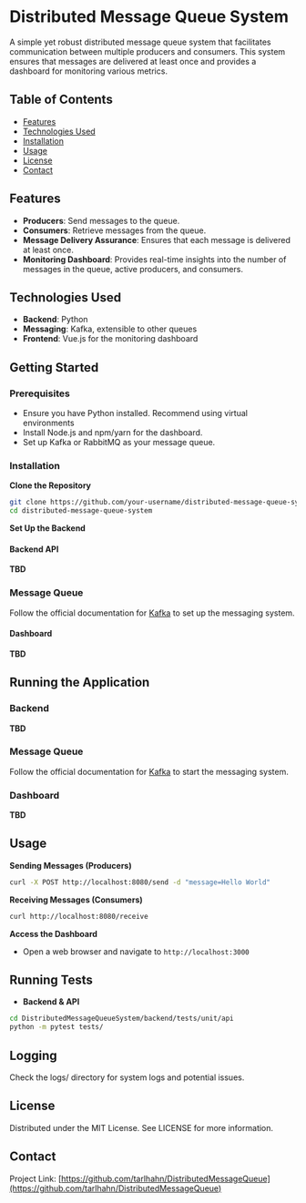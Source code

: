 # Distributed Message Queue System

A simple yet robust distributed message queue system that facilitates communication between multiple producers and consumers. This system ensures that messages are delivered at least once and provides a dashboard for monitoring various metrics.

## Table of Contents

- [Features](#features)
- [Technologies Used](#technologies-used)
- [Installation](#installation)
- [Usage](#usage)
- [License](#license)
- [Contact](#contact)

## Features

- **Producers**: Send messages to the queue.
- **Consumers**: Retrieve messages from the queue.
- **Message Delivery Assurance**: Ensures that each message is delivered at least once.
- **Monitoring Dashboard**: Provides real-time insights into the number of messages in the queue, active producers, and consumers.

## Technologies Used

- **Backend**: Python
- **Messaging**: Kafka, extensible to other queues
- **Frontend**: Vue.js for the monitoring dashboard

## Getting Started

### Prerequisites
- Ensure you have Python installed. Recommend using virtual environments
- Install Node.js and npm/yarn for the dashboard.
- Set up Kafka or RabbitMQ as your message queue.

### Installation

**Clone the Repository**
```bash
git clone https://github.com/your-username/distributed-message-queue-system.git
cd distributed-message-queue-system
```
**Set Up the Backend**

#### Backend API
**TBD**

### Message Queue
Follow the official documentation for [Kafka](https://kafka.apache.org/quickstart) to set up the messaging system.

#### Dashboard
**TBD**

## Running the Application

### Backend
**TBD**

### Message Queue
Follow the official documentation for [Kafka](https://kafka.apache.org/quickstart) to start the messaging system.

### Dashboard
**TBD**

## Usage

**Sending Messages (Producers)**
```bash
curl -X POST http://localhost:8080/send -d "message=Hello World"
```
**Receiving Messages (Consumers)**
```bash
curl http://localhost:8080/receive
```
**Access the Dashboard**
- Open a web browser and navigate to `http://localhost:3000`

## Running Tests

- **Backend & API**
```bash
cd DistributedMessageQueueSystem/backend/tests/unit/api
python -m pytest tests/
```

## Logging
Check the logs/ directory for system logs and potential issues.

## License

Distributed under the MIT License. See LICENSE for more information.

## Contact

Project Link: [https://github.com/tarlhahn/DistributedMessageQueue](https://github.com/tarlhahn/DistributedMessageQueue)
